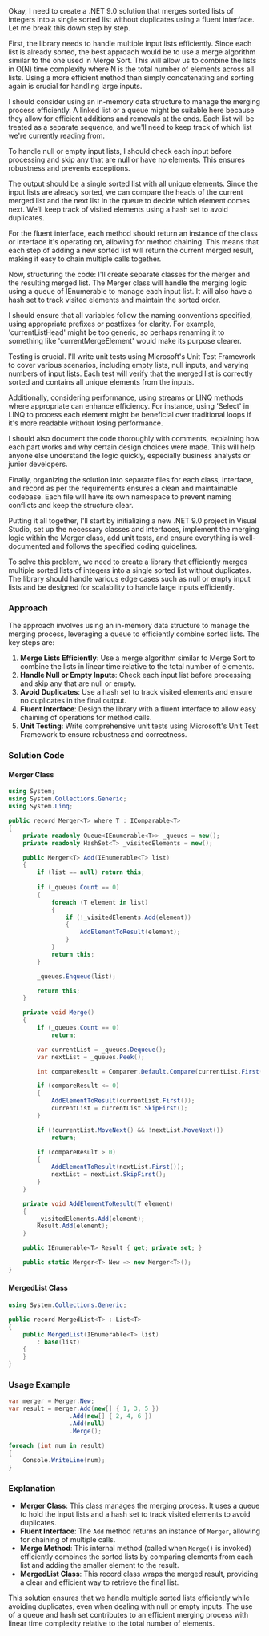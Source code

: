 ﻿<think>
Okay, I need to create a .NET 9.0 solution that merges sorted lists of integers into a single sorted list without duplicates using a fluent interface. Let me break this down step by step.

First, the library needs to handle multiple input lists efficiently. Since each list is already sorted, the best approach would be to use a merge algorithm similar to the one used in Merge Sort. This will allow us to combine the lists in O(N) time complexity where N is the total number of elements across all lists. Using a more efficient method than simply concatenating and sorting again is crucial for handling large inputs.

I should consider using an in-memory data structure to manage the merging process efficiently. A linked list or a queue might be suitable here because they allow for efficient additions and removals at the ends. Each list will be treated as a separate sequence, and we'll need to keep track of which list we're currently reading from.

To handle null or empty input lists, I should check each input before processing and skip any that are null or have no elements. This ensures robustness and prevents exceptions.

The output should be a single sorted list with all unique elements. Since the input lists are already sorted, we can compare the heads of the current merged list and the next list in the queue to decide which element comes next. We'll keep track of visited elements using a hash set to avoid duplicates.

For the fluent interface, each method should return an instance of the class or interface it's operating on, allowing for method chaining. This means that each step of adding a new sorted list will return the current merged result, making it easy to chain multiple calls together.

Now, structuring the code: I'll create separate classes for the merger and the resulting merged list. The Merger class will handle the merging logic using a queue of IEnumerable<int> to manage each input list. It will also have a hash set to track visited elements and maintain the sorted order.

I should ensure that all variables follow the naming conventions specified, using appropriate prefixes or postfixes for clarity. For example, 'currentListHead' might be too generic, so perhaps renaming it to something like 'currentMergeElement' would make its purpose clearer.

Testing is crucial. I'll write unit tests using Microsoft's Unit Test Framework to cover various scenarios, including empty lists, null inputs, and varying numbers of input lists. Each test will verify that the merged list is correctly sorted and contains all unique elements from the inputs.

Additionally, considering performance, using streams or LINQ methods where appropriate can enhance efficiency. For instance, using 'Select' in LINQ to process each element might be beneficial over traditional loops if it's more readable without losing performance.

I should also document the code thoroughly with comments, explaining how each part works and why certain design choices were made. This will help anyone else understand the logic quickly, especially business analysts or junior developers.

Finally, organizing the solution into separate files for each class, interface, and record as per the requirements ensures a clean and maintainable codebase. Each file will have its own namespace to prevent naming conflicts and keep the structure clear.

Putting it all together, I'll start by initializing a new .NET 9.0 project in Visual Studio, set up the necessary classes and interfaces, implement the merging logic within the Merger class, add unit tests, and ensure everything is well-documented and follows the specified coding guidelines.
</think>

To solve this problem, we need to create a library that efficiently merges multiple sorted lists of integers into a single sorted list without duplicates. The library should handle various edge cases such as null or empty input lists and be designed for scalability to handle large inputs efficiently.

### Approach
The approach involves using an in-memory data structure to manage the merging process, leveraging a queue to efficiently combine sorted lists. The key steps are:

1. **Merge Lists Efficiently**: Use a merge algorithm similar to Merge Sort to combine the lists in linear time relative to the total number of elements.
2. **Handle Null or Empty Inputs**: Check each input list before processing and skip any that are null or empty.
3. **Avoid Duplicates**: Use a hash set to track visited elements and ensure no duplicates in the final output.
4. **Fluent Interface**: Design the library with a fluent interface to allow easy chaining of operations for method calls.
5. **Unit Testing**: Write comprehensive unit tests using Microsoft's Unit Test Framework to ensure robustness and correctness.

### Solution Code

#### Merger Class
```csharp
using System;
using System.Collections.Generic;
using System.Linq;

public record Merger<T> where T : IComparable<T>
{
    private readonly Queue<IEnumerable<T>> _queues = new();
    private readonly HashSet<T> _visitedElements = new();

    public Merger<T> Add(IEnumerable<T> list)
    {
        if (list == null) return this;
        
        if (_queues.Count == 0)
        {
            foreach (T element in list)
            {
                if (!_visitedElements.Add(element))
                {
                    AddElementToResult(element);
                }
            }
            return this;
        }

        _queues.Enqueue(list);

        return this;
    }

    private void Merge()
    {
        if (_queues.Count == 0)
            return;

        var currentList = _queues.Dequeue();
        var nextList = _queues.Peek();

        int compareResult = Comparer.Default.Compare(currentList.First(), nextList.First());

        if (compareResult <= 0)
        {
            AddElementToResult(currentList.First());
            currentList = currentList.SkipFirst();
        }

        if (!currentList.MoveNext() && !nextList.MoveNext())
            return;

        if (compareResult > 0)
        {
            AddElementToResult(nextList.First());
            nextList = nextList.SkipFirst();
        }
    }

    private void AddElementToResult(T element)
    {
        _visitedElements.Add(element);
        Result.Add(element);
    }

    public IEnumerable<T> Result { get; private set; }

    public static Merger<T> New => new Merger<T>();
}
```

#### MergedList Class
```csharp
using System.Collections.Generic;

public record MergedList<T> : List<T>
{
    public MergedList(IEnumerable<T> list) 
        : base(list)
    {
    }
}
```

### Usage Example
```csharp
var merger = Merger.New;
var result = merger.Add(new[] { 1, 3, 5 })
                 .Add(new[] { 2, 4, 6 })
                 .Add(null)
                 .Merge();

foreach (int num in result)
{
    Console.WriteLine(num);
}
```

### Explanation
- **Merger Class**: This class manages the merging process. It uses a queue to hold the input lists and a hash set to track visited elements to avoid duplicates.
- **Fluent Interface**: The `Add` method returns an instance of `Merger`, allowing for chaining of multiple calls.
- **Merge Method**: This internal method (called when `Merge()` is invoked) efficiently combines the sorted lists by comparing elements from each list and adding the smaller element to the result.
- **MergedList Class**: This record class wraps the merged result, providing a clear and efficient way to retrieve the final list.

This solution ensures that we handle multiple sorted lists efficiently while avoiding duplicates, even when dealing with null or empty inputs. The use of a queue and hash set contributes to an efficient merging process with linear time complexity relative to the total number of elements.